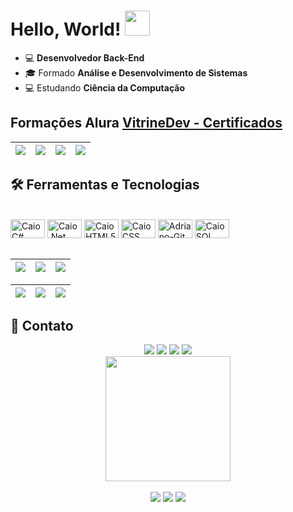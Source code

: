 # Hello, World! <img src="https://media.giphy.com/media/hvRJCLFzcasrR4ia7z/giphy.gif" width="40px">



* 💻 **Desenvolvedor Back-End**
* 🎓 Formado **Análise e Desenvolvimento de Sistemas**
* 💻 Estudando **Ciência da Computação**


## Formações Alura <a href="https://cursos.alura.com.br/vitrinedev/caiofelipe-developer">VitrineDev - Certificados</a>

| ![](https://raw.githubusercontent.com/adrianopavaneli/adrianopavaneli/main/img/java.jpg) | ![](https://raw.githubusercontent.com/adrianopavaneli/adrianopavaneli/main/img/Spring.jpg) | ![](https://raw.githubusercontent.com/adrianopavaneli/adrianopavaneli/main/img/Gerenteagil.jpg) | ![](https://raw.githubusercontent.com/adrianopavaneli/adrianopavaneli/main/img/htmlecss.jpg) |
| :-: | :-: | :-: | :-: |

## 🛠️ Ferramentas e Tecnologias

<div style="display: inline_block"><br>
    <img title="C#" align="center" alt="Caio C#" height="30" width="55" src="https://cdn-icons-png.flaticon.com/512/6132/6132221.png">
     <img title=".NET" align="center" alt="Caio .Net" height="30" width="55" src="https://cdn.jsdelivr.net/npm/devicons@1.8.0/!SVG/dotnet.svg">
     <img title="HTML" align="center" alt="Caio HTML5" height="30" width="55" src="https://cdn.jsdelivr.net/gh/devicons/devicon/icons/html5/html5-original.svg">
     <img title="CSS" align="center" alt="Caio CSS" height="30" width="55" src="https://cdn.jsdelivr.net/gh/devicons/devicon/icons/css3/css3-original.svg">
   <img title="Github" align="center" alt="Adriano-Git" height="30" width="55" src="https://cdn.jsdelivr.net/gh/devicons/devicon/icons/git/git-original.svg"/>
  <img title="SQL Server" align="center" alt="Caio SQL Server" height="30" width="55" src="https://cdn.jsdelivr.net/npm/devicons@1.8.0/!SVG/msql_server.svg"/>
</div>  
<br>


| ![](http://github-profile-summary-cards.vercel.app/api/cards/stats?username=adrianopavaneli&theme=nord_dark) | ![](http://github-profile-summary-cards.vercel.app/api/cards/repos-per-language?username=adrianopavaneli&hide=Html&theme=nord_dark) | ![](http://github-profile-summary-cards.vercel.app/api/cards/most-commit-language?username=adrianopavaneli&theme=nord_dark) |
| :-: | :-: | :-: |

| ![](http://github-profile-summary-cards.vercel.app/api/cards/profile-details?username=adrianopavaneli&theme=nord_dark) | ![](https://github-readme-streak-stats.herokuapp.com/?user=adrianopavaneli&hide_border=true&date_format=M%20j%5B%2C%20Y%5D&background=2D3742&stroke=2D3742&ring=6bbbca&fire=6bbbca&currStreakNum=fff&sideNums=6bbbca&currStreakLabel=6bbbca&sideLabels=fff&dates=fff) | ![](https://github-readme-stats.vercel.app/api/top-langs/?username=adrianopavaneli&layout=compact&langs_count=7&theme=github_dark)
| :-: | :-: | :-: |



## 📱 Contato
    

<div align="center"> 
    <a href="https://www.linkedin.com/in/adrianopavaneli//" target="_blank">
    <img src="https://img.shields.io/badge/-LinkedIn-%230077B5?style=for-the-badge&logo=linkedin&logoColor=white" target="_blank"></a> 
    <a href="https://instagram.com/adrianopavaneli/" target="_blank">
    <img src="https://img.shields.io/badge/-Instagram-%23E4405F?style=for-the-badge&logo=instagram&logoColor=white" target="_blank"></a>
    <a href = "mailto:adriano.pavaneli.dev@gmail.com">
    <img src="https://img.shields.io/badge/-Gmail-%23333?style=for-the-badge&logo=gmail&logoColor=white" target="_blank"></a>
     <a href="https://drive.google.com/file/d/1jvt0okmdMf--8d5eQQv6zWlwnXNR4gz9/view?usp=sharing" target="_blank"><img src="https://img.shields.io/badge/Currículo-blueviolet?style=for-the-badge"></a>
  </div> 
    
 
      
<div align="center">
  <img align="center" src="https://img.freepik.com/vetores-gratis/programador-fazendo-seu-trabalho-apartamento-desenho_52683-14150.jpg?" width="200px">
  <br><br>
  <img src="https://komarev.com/ghpvc/?username=adrianopavaneli&color=blue&style=for-the-badge">
  <img src="https://img.shields.io/github/followers/adrianopavaneli?style=for-the-badge">
  <img src="https://img.shields.io/github/stars/adrianopavaneli?style=for-the-badge">
</div>
